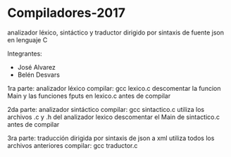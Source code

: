 # Compiladores-2017
analizador léxico, sintáctico y traductor dirigido por sintaxis de fuente json en lenguaje C

Integrantes:
- José Alvarez
- Belén Desvars

1ra parte:
analizador léxico
compilar: gcc lexico.c
descomentar la funcion Main y las funciones fputs en lexico.c antes de compilar

2da parte:
analizador sintáctico
compilar: gcc sintactico.c
utiliza los archivos .c y .h del analizador lexico
descomentar el Main de sintactico.c antes de compilar

3ra parte:
traducción dirigida por sintaxis
de json a xml
utiliza todos los archivos anteriores
compilar: gcc traductor.c
